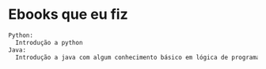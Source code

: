 # Ebooks que eu fiz

```sh
Python: 
  Introdução a python
Java: 
  Introdução a java com algum conhecimento básico em lógica de programação
```
